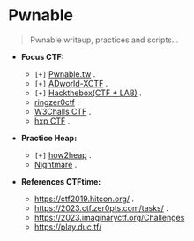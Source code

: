 # Pwnable

>Pwnable writeup, practices and scripts...

- __Focus CTF:__ 
  * `[+]` [Pwnable.tw](https://pwnable.tw/) . 
  * `[+]` [ADworld-XCTF](https://adworld.xctf.org.cn/challenges/list) .
  * `[+]` [Hackthebox(CTF + LAB)](https://app.hackthebox.com/challenges) .
  * [ringzer0ctf](https://ringzer0ctf.com/challenges) . 
  * [W3Challs CTF](https://w3challs.com/challenges/list/pwn) . 
  * [hxp CTF](https://2020.ctf.link/) .

- __Practice Heap:__
  * `[+]` [how2heap](https://github.com/shellphish/how2heap) .
  * [Nightmare](https://guyinatuxedo.github.io/index.html) .

- __References CTFtime:__
    * https://ctf2019.hitcon.org/ .
    * https://2023.ctf.zer0pts.com/tasks/ .
    * https://2023.imaginaryctf.org/Challenges
    * https://play.duc.tf/
